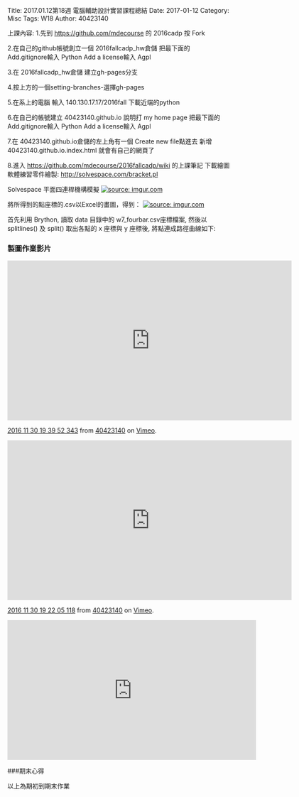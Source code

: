 Title: 2017.01.12第18週 電腦輔助設計實習課程總結
Date: 2017-01-12
Category: Misc
Tags: W18
Author: 40423140

<!-- PELICAN_END_SUMMARY -->

上課內容:
1.先到 https://github.com/mdecourse 的 2016cadp 按 Fork

2.在自己的github帳號創立一個 2016fallcadp_hw倉儲 把最下面的 Add.gitignore輸入 Python Add a license輸入 Agpl

3.在 2016fallcadp_hw倉儲 建立gh-pages分支

4.按上方的一個setting-branches-選擇gh-pages

5.在系上的電腦 輸入 140.130.17.17/2016fall 下載近端的python

6.在自己的帳號建立 40423140.github.io 說明打 my home page 把最下面的 Add.gitignore輸入 Python Add a license輸入 Agpl

7.在 40423140.github.io倉儲的左上角有一個 Create new file點進去 新增40423140.github.io.index.html 就會有自己的網頁了

8.進入 https://github.com/mdecourse/2016fallcadp/wiki 的上課筆記 下載繪圖軟體練習零件繪製: http://solvespace.com/bracket.pl

<!-- PELICAN_END_SUMMARY -->
Solvespace 平面四連桿機構模擬
<a href="http://imgur.com/q7drVfw"><img src="http://i.imgur.com/q7drVfw.png" title="source: imgur.com" /></a>

將所得到的點座標的.csv以Excel的畫圖，得到：
<a href="http://imgur.com/PlQPkMv"><img src="http://i.imgur.com/PlQPkMv.png" title="source: imgur.com" /></a>


首先利用 Brython, 讀取 data 目錄中的  w7_fourbar.csv座標檔案, 然後以 splitlines() 及 split() 取出各點的 x 座標與 y 座標後, 將點連成路徑曲線如下:

### 製圖作業影片

<iframe src="https://player.vimeo.com/video/193691598" width="640" height="360" frameborder="0" webkitallowfullscreen mozallowfullscreen allowfullscreen></iframe> <p><a href="https://vimeo.com/193691598">2016 11 30 19 39 52 343</a> from <a href="https://vimeo.com/user46449861">40423140</a> on <a href="https://vimeo.com">Vimeo</a>.</p>

<iframe src="https://player.vimeo.com/video/193691483" width="640" height="360" frameborder="0" webkitallowfullscreen mozallowfullscreen allowfullscreen></iframe> <p><a href="https://vimeo.com/193691483">2016 11 30 19 22 05 118</a> from <a href="https://vimeo.com/user46449861">40423140</a> on <a href="https://vimeo.com">Vimeo</a>.</p>

<iframe width="560" height="315" src="https://www.youtube.com/embed/NUuy3NM7T94" frameborder="0" allowfullscreen></iframe>


###期末心得 

以上為期初到期末作業


